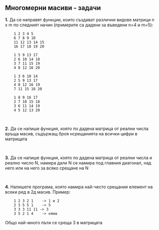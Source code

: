 ## Многомерни масиви - задачи

**1.** Да се направят функции, които създават различни видове матрици n x m по
    следният начин (примерите са дадени за въведени n=4 и m=5):

```text
    1 2 3 4 5
    6 7 8 9 10
    11 12 13 14 15
    16 17 18 19 20
```

```text
    1 5 9 13 17
    2 6 10 14 18
    3 7 11 15 19
    4 8 12 16 20
```

```text 
    1 3 6 10 14
    2 5 9 13 17
    4 8 12 16 19
    7 11 15 18 20
``` 

```text 
    1 8 9 16 17
	2 7 10 15 18
    3 6 11 14 19
    4 5 12 13 20
``` 
<br>

**2.** Да се напише функция, която по дадена матрица от реални числа връща масив,
съдържащ броя нсрещанията на всички цифри в матрицата

<br>

**3.** Да се напише функция, която по дадена матрица от реални числа и реално число N, 
намира дали N се намира под главния диагонал, над него или на него за всяко срещане на N 
    
<br>

**4.** Напишете програма, която намира най-често срещания елемент на всеки ред
    в 2д масив. Пример: 

```text
    1 2 3 2 1    -> 1 и 2
    2 3 5 5 1    -> 5
    3 3 3 11 11 -> 3
    3 5 2 1 4    -> няма
```
Общо най-много пъти се среща 3 в матрицата